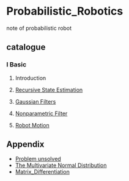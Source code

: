 # Probabilistic_Robotics
note of probabilistic robot

## catalogue

### Ⅰ Basic

1. Introduction
2. [Recursive State Estimation](./note/ch2_Recursive_State_Estimation.md)
2. [Gaussian Filters](./note/ch3_Gaussian_Filters.md)

4. [Nonparametric Filter](./note/ch4_Nonparametric_Filters.md)
5. [Robot Motion](./note/ch5_Robot_Motion.md)



## Appendix

- [Problem unsolved](./note/problem.md)
- [The Multivariate Normal Distribution](./note/ref/The_Multivariate_Normal_Distribution.pdf)
- [Matrix_Differentiation](./note/Matrix_Differentiation.md)
